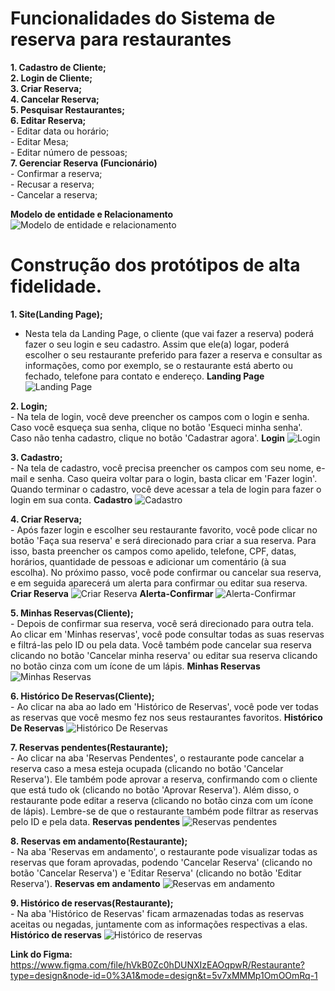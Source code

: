 # Funcionalidades do Sistema de reserva para restaurantes

**1. Cadastro de Cliente;**  
**2. Login de Cliente;**  
**3. Criar Reserva;**  
**4. Cancelar Reserva;**  
**5. Pesquisar Restaurantes;**  
**6. Editar Reserva;**   
	- Editar data ou horário;  
 	- Editar Mesa;  
 	- Editar número de pessoas;  
**7. Gerenciar Reserva (Funcionário)**  
 	- Confirmar a reserva;  
 	- Recusar a reserva;  
 	- Cancelar a reserva;

**Modelo de entidade e Relacionamento**
![Modelo de entidade e relacionamento](/assets/imgs-projeto/MER-restaurante.png)



# Construção dos protótipos de alta fidelidade.
**1. Site(Landing Page);**  
- Nesta tela da Landing Page, o cliente (que vai fazer a reserva) poderá fazer o seu login e seu cadastro. Assim que ele(a) logar, poderá escolher o seu restaurante preferido para fazer a reserva e consultar as informações, como por exemplo, se o restaurante está aberto ou fechado, telefone para contato e endereço.
**Landing Page** 
![Landing Page](/assets/imgs-projeto/Site(Landing%20Page).png)

**2. Login;**  
	- Na tela de login, você deve preencher os campos com o login e senha. Caso você esqueça sua senha, clique no botão 'Esqueci minha senha'. Caso não tenha cadastro, clique no botão 'Cadastrar agora'.
**Login** 
![Login](/assets/imgs-projeto/Login.png)
	
**3. Cadastro;**  
	- Na tela de cadastro, você precisa preencher os campos com seu nome, e-mail e senha. Caso queira voltar para o login, basta clicar em 'Fazer login'. Quando terminar o cadastro, você deve acessar a tela de login para fazer o login em sua conta.
**Cadastro** 
![Cadastro](/assets/imgs-projeto/Cadastro.png)

**4. Criar Reserva;**   
	- Após fazer login e escolher seu restaurante favorito, você pode clicar no botão 'Faça sua reserva' e será direcionado para criar a sua reserva. Para isso, basta preencher os campos como apelido, telefone, CPF, datas, horários, quantidade de pessoas e adicionar um comentário (à sua escolha). No próximo passo, você pode confirmar ou cancelar sua reserva, e em seguida aparecerá um alerta para confirmar ou editar sua reserva. 
 **Criar Reserva** 
![Criar Reserva](/assets/imgs-projeto/Criar-Reserva.png)
**Alerta-Confirmar** 
![Alerta-Confirmar](/assets/imgs-projeto/Alerta-Confirmar-Reserva.png)

**5. Minhas Reservas(Cliente);**  	
	- Depois de confirmar sua reserva, você será direcionado para outra tela. Ao clicar em 'Minhas reservas', você pode consultar todas as suas reservas e filtrá-las pelo ID ou pela data. Você também pode cancelar sua reserva clicando no botão 'Cancelar minha reserva' ou editar sua reserva clicando no botão cinza com um ícone de um lápis.
**Minhas Reservas**
![Minhas Reservas](/assets/imgs-projeto/Minhas-reservas.png)

**6. Histórico De Reservas(Cliente);**  
	- Ao clicar na aba ao lado em 'Histórico de Reservas', você pode ver todas as reservas que você mesmo fez nos seus restaurantes favoritos.
**Histórico De Reservas** 
![Histórico De Reservas](/assets/imgs-projeto/Historico-reservas-1.png)

**7. Reservas pendentes(Restaurante);**  
	- Ao clicar na aba 'Reservas Pendentes', o restaurante pode cancelar a reserva caso a mesa esteja ocupada (clicando no botão 'Cancelar Reserva'). Ele também pode aprovar a reserva, confirmando com o cliente que está tudo ok (clicando no botão 'Aprovar Reserva'). Além disso, o restaurante pode editar a reserva (clicando no botão cinza com um ícone de lápis). Lembre-se de que o restaurante também pode filtrar as reservas pelo ID e pela data.
**Reservas pendentes** 
![Reservas pendentes](/assets/imgs-projeto/Reservas-pendentes.png)

**8. Reservas em andamento(Restaurante);**  
	- Na aba 'Reservas em andamento', o restaurante pode visualizar todas as reservas que foram aprovadas, podendo 'Cancelar Reserva' (clicando no botão 'Cancelar Reserva') e 'Editar Reserva' (clicando no botão 'Editar Reserva').
**Reservas em andamento** 
![Reservas em andamento](/assets/imgs-projeto/Reservas-andamento.png)

**9. Histórico de reservas(Restaurante);**  
	- Na aba 'Histórico de Reservas' ficam armazenadas todas as reservas aceitas ou negadas, juntamente com as informações respectivas a elas.
**Histórico de reservas**
![Histórico de reservas](/assets/imgs-projeto/Historico-reservas-2.png)

**Link do Figma:** https://www.figma.com/file/hVkB0Zc0hDUNXIzEAOqpwR/Restaurante?type=design&node-id=0%3A1&mode=design&t=5v7xMMMp1OmOOmRq-1
